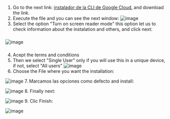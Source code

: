 1. Go to the next link: [instalador de la CLI de Google Cloud.](https://cloud.google.com/sdk/docs/install) and download the link.
2. Execute the file and you can see the next window:
![image](https://user-images.githubusercontent.com/70413460/178376506-cbac68cd-d760-4e40-b233-ec15b7ebbaa3.png)
3. Select the option "Turn on screen reader mode" this option let us to check information about the instalation and others, and click next:
### 
![image](https://user-images.githubusercontent.com/70413460/178376618-55d1ac1e-56a6-4e34-9a69-8ac06081a997.png)
###
4. Acept the terms and conditions
5. Then we select "Single User" only if you will use this in a unique device, if not, select "All users"
![image](https://user-images.githubusercontent.com/70413460/178376821-817e9d0a-a786-4767-86da-393f7343bca1.png)
6. Choose the File where you want the installation:

![image](https://user-images.githubusercontent.com/70413460/178376894-ca91a751-a877-409e-8f6e-5d2f3d599f3f.png)
7. Marcamos las opciones como defecto and install:

![image](https://user-images.githubusercontent.com/70413460/178376985-fb82f623-1ecd-486f-90c3-f6ed39fe2bd4.png)
8. Finally next:

![image](https://user-images.githubusercontent.com/70413460/178377692-cb9b0cb8-4ff7-4963-9ef9-42782cb0e61b.png)
9. Clic Finish:

![image](https://user-images.githubusercontent.com/70413460/178377727-efb95f74-318b-41ca-acce-b161a48a012e.png)
